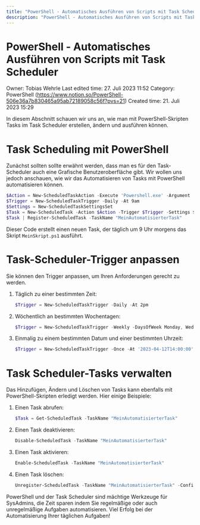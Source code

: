```yaml
---
title: "PowerShell - Automatisches Ausführen von Scripts mit Task Scheduler"
description: "PowerShell - Automatisches Ausführen von Scripts mit Task Scheduler"
---
```


# PowerShell - Automatisches Ausführen von Scripts mit Task Scheduler

Owner: Tobias Wehrle
Last edited time: 27. Juli 2023 11:52
Category: PowerShell (https://www.notion.so/PowerShell-506e36a7b830465a95ab72189058c56f?pvs=21)
Created time: 21. Juli 2023 15:29

In diesem Abschnitt schauen wir uns an, wie man mit PowerShell-Skripten Tasks im Task Scheduler erstellen, ändern und ausführen können.

# Task Scheduling mit PowerShell

Zunächst sollten sollte erwähnt werden, dass man es für den Task-Scheduler auch eine Grafische Benutzeroberfläche gibt. Wir wollen uns jedoch anschauen, wie wir das Automatisieren von Tasks mit PowerShell automatisieren können.

```powershell
$Action = New-ScheduledTaskAction -Execute 'Powershell.exe' -Argument '-File C:\Beispiel\Pfad\MeinSkript.ps1'
$Trigger = New-ScheduledTaskTrigger -Daily -At 9am
$Settings = New-ScheduledTaskSettingsSet
$Task = New-ScheduledTask -Action $Action -Trigger $Trigger -Settings $Settings
$Task | Register-ScheduledTask -TaskName "MeinAutomatisierterTask"
```

Dieser Code erstellt einen neuen Task, der täglich um 9 Uhr morgens das Skript `MeinSkript.ps1` ausführt.

# Task-Scheduler-Trigger anpassen

Sie können den Trigger anpassen, um Ihren Anforderungen gerecht zu werden.

1. Täglich zu einer bestimmten Zeit:
    
    ```powershell
    $Trigger = New-ScheduledTaskTrigger -Daily -At 2pm
    ```
    
2. Wöchentlich an bestimmten Wochentagen:
    
    ```powershell
    $Trigger = New-ScheduledTaskTrigger -Weekly -DaysOfWeek Monday, Wednesday, Friday -At 10am
    ```
    
3. Einmalig zu einem bestimmten Datum und einer bestimmten Uhrzeit:
    
    ```powershell
    $Trigger = New-ScheduledTaskTrigger -Once -At '2023-04-12T14:00:00'
    ```
    

# Task Scheduler-Tasks verwalten

Das Hinzufügen, Ändern und Löschen von Tasks kann ebenfalls mit PowerShell-Skripten erledigt werden. Hier einige Beispiele:

1. Einen Task abrufen:
    
    ```powershell
    $Task = Get-ScheduledTask -TaskName "MeinAutomatisierterTask"
    ```
    
2. Einen Task deaktivieren:
    
    ```powershell
    Disable-ScheduledTask -TaskName "MeinAutomatisierterTask"
    ```
    
3. Einen Task aktivieren:
    
    ```powershell
    Enable-ScheduledTask -TaskName "MeinAutomatisierterTask"
    ```
    
4. Einen Task löschen:
    
    ```powershell
    Unregister-ScheduledTask -TaskName "MeinAutomatisierterTask" -Confirm:$false
    ```
    

PowerShell und der Task Scheduler sind mächtige Werkzeuge für SysAdmins, die Zeit sparen indem Sie regelmäßige oder auch unregelmäßige Aufgaben automatisieren. Viel Erfolg bei der Automatisierung Ihrer täglichen Aufgaben!
